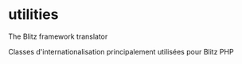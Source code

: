 # utilities
The Blitz framework translator

Classes d'internationalisation principalement utilisées pour Blitz PHP

